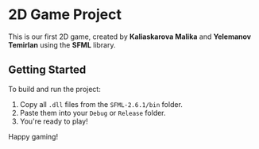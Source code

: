 # 2D Game Project

This is our first 2D game, created by **Kaliaskarova Malika** and **Yelemanov Temirlan** using the **SFML** library.

## Getting Started

To build and run the project:
1. Copy all `.dll` files from the `SFML-2.6.1/bin` folder.
2. Paste them into your `Debug` or `Release` folder.
3. You're ready to play!

Happy gaming!
